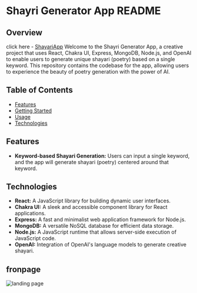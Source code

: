 # Shayri Generator App README

## Overview
click here - [ShayariApp](https://sayari-frontend.vercel.app/)
Welcome to the Shayri Generator App, a creative project that uses React, Chakra UI, Express, MongoDB, Node.js, and OpenAI to enable users to generate unique shayari (poetry) based on a single keyword. This repository contains the codebase for the app, allowing users to experience the beauty of poetry generation with the power of AI.

## Table of Contents

- [Features](#features)
- [Getting Started](#getting-started) 
- [Usage](#usage)
- [Technologies](#technologies)


## Features

- **Keyword-based Shayari Generation:** Users can input a single keyword, and the app will generate shayari (poetry) centered around that keyword.


## Technologies

- **React:** A JavaScript library for building dynamic user interfaces.
- **Chakra UI:** A sleek and accessible component library for React applications.
- **Express:** A fast and minimalist web application framework for Node.js.
- **MongoDB:** A versatile NoSQL database for efficient data storage.
- **Node.js:** A JavaScript runtime that allows server-side execution of JavaScript code.
- **OpenAI:** Integration of OpenAI's language models to generate creative shayari.
## fronpage

![landing page](https://github.com/Prashantrathour/sayari_App/assets/112960345/1b8aca03-d649-40cb-9f97-d5d06586bea4)
